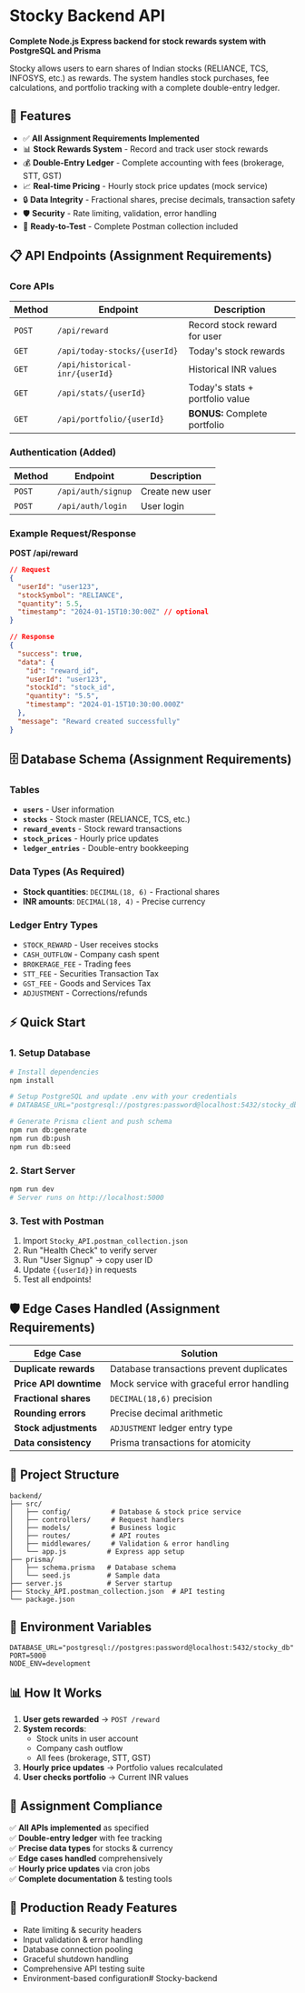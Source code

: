 # Stocky Backend API

**Complete Node.js Express backend for stock rewards system with PostgreSQL and Prisma**

Stocky allows users to earn shares of Indian stocks (RELIANCE, TCS, INFOSYS, etc.) as rewards. The system handles stock purchases, fee calculations, and portfolio tracking with a complete double-entry ledger.

## 🚀 Features

- ✅ **All Assignment Requirements Implemented**
- 📊 **Stock Rewards System** - Record and track user stock rewards
- 💰 **Double-Entry Ledger** - Complete accounting with fees (brokerage, STT, GST)
- 📈 **Real-time Pricing** - Hourly stock price updates (mock service)
- 🔒 **Data Integrity** - Fractional shares, precise decimals, transaction safety
- 🛡️ **Security** - Rate limiting, validation, error handling
- 📱 **Ready-to-Test** - Complete Postman collection included

## 📋 API Endpoints (Assignment Requirements)

### Core APIs
| Method | Endpoint | Description |
|--------|----------|-------------|
| `POST` | `/api/reward` | Record stock reward for user |
| `GET` | `/api/today-stocks/{userId}` | Today's stock rewards |
| `GET` | `/api/historical-inr/{userId}` | Historical INR values |
| `GET` | `/api/stats/{userId}` | Today's stats + portfolio value |
| `GET` | `/api/portfolio/{userId}` | **BONUS:** Complete portfolio |

### Authentication (Added)
| Method | Endpoint | Description |
|--------|----------|-------------|
| `POST` | `/api/auth/signup` | Create new user |
| `POST` | `/api/auth/login` | User login |

### Example Request/Response

**POST /api/reward**
```json
// Request
{
  "userId": "user123",
  "stockSymbol": "RELIANCE",
  "quantity": 5.5,
  "timestamp": "2024-01-15T10:30:00Z" // optional
}

// Response
{
  "success": true,
  "data": {
    "id": "reward_id",
    "userId": "user123",
    "stockId": "stock_id",
    "quantity": "5.5",
    "timestamp": "2024-01-15T10:30:00.000Z"
  },
  "message": "Reward created successfully"
}
```

## 🗄️ Database Schema (Assignment Requirements)

### Tables
- **`users`** - User information
- **`stocks`** - Stock master (RELIANCE, TCS, etc.)
- **`reward_events`** - Stock reward transactions
- **`stock_prices`** - Hourly price updates
- **`ledger_entries`** - Double-entry bookkeeping

### Data Types (As Required)
- **Stock quantities**: `DECIMAL(18, 6)` - Fractional shares
- **INR amounts**: `DECIMAL(18, 4)` - Precise currency

### Ledger Entry Types
- `STOCK_REWARD` - User receives stocks
- `CASH_OUTFLOW` - Company cash spent
- `BROKERAGE_FEE` - Trading fees
- `STT_FEE` - Securities Transaction Tax
- `GST_FEE` - Goods and Services Tax
- `ADJUSTMENT` - Corrections/refunds

## ⚡ Quick Start

### 1. Setup Database
```bash
# Install dependencies
npm install

# Setup PostgreSQL and update .env with your credentials
# DATABASE_URL="postgresql://postgres:password@localhost:5432/stocky_db"

# Generate Prisma client and push schema
npm run db:generate
npm run db:push
npm run db:seed
```

### 2. Start Server
```bash
npm run dev
# Server runs on http://localhost:5000
```

### 3. Test with Postman
1. Import `Stocky_API.postman_collection.json`
2. Run "Health Check" to verify server
3. Run "User Signup" → copy user ID
4. Update `{{userId}}` in requests
5. Test all endpoints!

## 🛡️ Edge Cases Handled (Assignment Requirements)

| Edge Case | Solution |
|-----------|----------|
| **Duplicate rewards** | Database transactions prevent duplicates |
| **Price API downtime** | Mock service with graceful error handling |
| **Fractional shares** | `DECIMAL(18,6)` precision |
| **Rounding errors** | Precise decimal arithmetic |
| **Stock adjustments** | `ADJUSTMENT` ledger entry type |
| **Data consistency** | Prisma transactions for atomicity |

## 📁 Project Structure

```
backend/
├── src/
│   ├── config/          # Database & stock price service
│   ├── controllers/     # Request handlers
│   ├── models/          # Business logic
│   ├── routes/          # API routes
│   ├── middlewares/     # Validation & error handling
│   └── app.js          # Express app setup
├── prisma/
│   ├── schema.prisma   # Database schema
│   └── seed.js         # Sample data
├── server.js           # Server startup
├── Stocky_API.postman_collection.json  # API testing
└── package.json
```

## 🔧 Environment Variables

```env
DATABASE_URL="postgresql://postgres:password@localhost:5432/stocky_db"
PORT=5000
NODE_ENV=development
```

## 📊 How It Works

1. **User gets rewarded** → `POST /reward`
2. **System records**:
   - Stock units in user account
   - Company cash outflow
   - All fees (brokerage, STT, GST)
3. **Hourly price updates** → Portfolio values recalculated
4. **User checks portfolio** → Current INR values

## 🎯 Assignment Compliance

✅ **All APIs implemented** as specified  
✅ **Double-entry ledger** with fee tracking  
✅ **Precise data types** for stocks & currency  
✅ **Edge cases handled** comprehensively  
✅ **Hourly price updates** via cron jobs  
✅ **Complete documentation** & testing tools  

## 🚀 Production Ready Features

- Rate limiting & security headers
- Input validation & error handling
- Database connection pooling
- Graceful shutdown handling
- Comprehensive API testing suite
- Environment-based configuration#   S t o c k y - b a c k e n d  
 